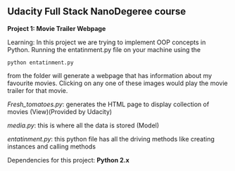 ## Udacity Full Stack NanoDegeree course

**Project 1: Movie Trailer Webpage**

Learning: In this project we are trying to implement OOP concepts in Python.  Running the entatinment.py file on your machine using the 

`python entatinment.py`

from the folder will generate a webpage that has information about my favourite movies. Clicking on any one of these images would play the movie trailer for that movie.

_Fresh_tomatoes.py_: generates the HTML page to display collection of movies (View)(Provided by Udacity)

_media.py_: this is where all the data is stored (Model)

_entatinment.py_: this python file has all the driving methods like creating instances and calling methods

Dependencies for this project:
**Python 2.x**

